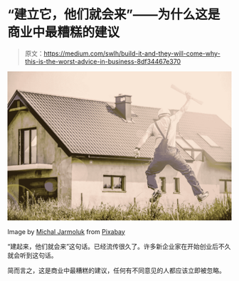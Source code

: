 # “建立它，他们就会来”——为什么这是商业中最糟糕的建议

> 原文：<https://medium.com/swlh/build-it-and-they-will-come-why-this-is-the-worst-advice-in-business-8df34467e370>

![](img/c07b935e5b25241edb0c86ff80f6648f.png)

Image by [Michal Jarmoluk](https://pixabay.com/users/jarmoluk-143740/?utm_source=link-attribution&utm_medium=referral&utm_campaign=image&utm_content=1080592) from [Pixabay](https://pixabay.com/?utm_source=link-attribution&utm_medium=referral&utm_campaign=image&utm_content=1080592)

“建起来，他们就会来”这句话。已经流传很久了。许多新企业家在开始创业后不久就会听到这句话。

简而言之，这是商业中最糟糕的建议，任何有不同意见的人都应该立即被忽略。